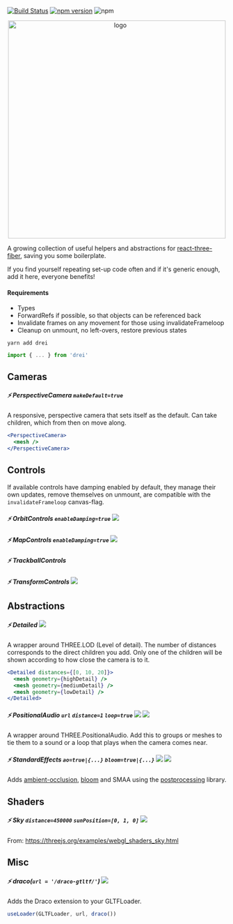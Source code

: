 [![Build Status](https://travis-ci.org/react-spring/drei.svg?branch=master)](https://travis-ci.org/react-spring/drei) [![npm version](https://badge.fury.io/js/drei.svg)](https://badge.fury.io/js/drei) ![npm](https://img.shields.io/npm/dt/drei.svg)

<p align="center">
    <img width="500" src="https://imgur.com/arDsXO6.jpg" alt="logo" />
</p>

A growing collection of useful helpers and abstractions for [react-three-fiber](https://github.com/react-spring/react-three-fiber), saving you some boilerplate.

If you find yourself repeating set-up code often and if it's generic enough, add it here, everyone benefits!

#### Requirements

- Types
- ForwardRefs if possible, so that objects can be referenced back
- Invalidate frames on any movement for those using invalidateFrameloop
- Cleanup on unmount, no left-overs, restore previous states


```
yarn add drei
```

```jsx
import { ... } from 'drei'
```

## Cameras

##### ⚡️ PerspectiveCamera `makeDefault=true`

A responsive, perspective camera that sets itself as the default. Can take children, which from then on move along.

```jsx
<PerspectiveCamera>
  <mesh />
</PerspectiveCamera>
```

## Controls

If available controls have damping enabled by default, they manage their own updates, remove themselves on unmount, are compatible with the `invalidateFrameloop` canvas-flag.

##### ⚡️ OrbitControls `enableDamping=true` [![](https://img.shields.io/badge/-codesandbox-blue)](https://codesandbox.io/s/r3f-contact-shadow-h5xcw)

##### ⚡️ MapControls `enableDamping=true` [![](https://img.shields.io/badge/-codesandbox-blue)](https://codesandbox.io/s/react-three-fiber-map-mkq8e)

##### ⚡️ TrackballControls

##### ⚡️ TransformControls [![](https://img.shields.io/badge/-codesandbox-blue)](https://codesandbox.io/s/r3f-drei-transformcontrols-hc8gm)

## Abstractions

##### ⚡️ Detailed [![](https://img.shields.io/badge/-codesandbox-blue)](https://codesandbox.io/s/r3f-drei-detailed-dep1v)

A wrapper around THREE.LOD (Level of detail). The number of distances corresponds to the direct children you add. Only one of the children will be shown according to how close the camera is to it.

```jsx
<Detailed distances={[0, 10, 20]}>
  <mesh geometry={highDetail} />
  <mesh geometry={mediumDetail} />
  <mesh geometry={lowDetail} />
</Detailed>
```

##### ⚡️ PositionalAudio `url` `distance=1` `loop=true` [![](https://img.shields.io/badge/-codesandbox-blue)](https://codesandbox.io/s/r3f-drei-positionalaudio-yi1o0) ![](https://img.shields.io/badge/-suspense-brightgreen)

A wrapper around THREE.PositionalAudio. Add this to groups or meshes to tie them to a sound or a loop that plays when the camera comes near.

##### ⚡️ StandardEffects `ao=true|{...}` `bloom=true|{...}` [![](https://img.shields.io/badge/-codesandbox-blue)](https://codesandbox.io/s/r3f-drei-standardeffects-frcmm) ![](https://img.shields.io/badge/-suspense-brightgreen)

Adds [ambient-occlusion](https://vanruesc.github.io/postprocessing/public/docs/class/src/effects/SSAOEffect.js~SSAOEffect.html#instance-constructor-constructor), [bloom](https://vanruesc.github.io/postprocessing/public/docs/class/src/effects/BloomEffect.js~BloomEffect.html#instance-constructor-constructor) and SMAA using the [postprocessing](https://github.com/vanruesc/postprocessing) library.

## Shaders

##### ⚡️ Sky `distance=450000` `sunPosition=[0, 1, 0]` [![](https://img.shields.io/badge/-codesandbox-blue)](https://codesandbox.io/s/r3f-sky-3q4ev)

From: https://threejs.org/examples/webgl_shaders_sky.html

## Misc

##### ⚡️ draco(`url = '/draco-gtltf/'`) [![](https://img.shields.io/badge/-codesandbox-blue)](https://codesandbox.io/s/r3f-contact-shadow-h5xcw)

Adds the Draco extension to your GLTFLoader.

```jsx
useLoader(GLTFLoader, url, draco())
```
